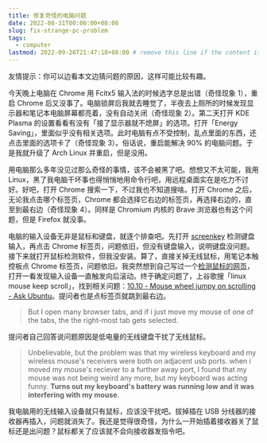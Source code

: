 ```yaml
---
title: 修复奇怪的电脑问题
date: 2022-08-31T00:00:00+08:00
slug: fix-strange-pc-problem
tags:
  - computer
lastmod: 2022-09-26T21:47:18+08:00 # remove this line if the content is actually changed
---
```


友情提示：你可以边看本文边猜问题的原因，这样可能比较有趣。

今天晚上电脑在 Chrome 用 Fcitx5 输入法的时候选字总是出错（奇怪现象 1），重启 Chrome 后又没事了。电脑锁屏后我就去睡觉了，半夜去上厕所的时候发现显示器和笔记本电脑屏幕都亮着，没有自动关闭（奇怪现象 2）。第二天打开 KDE Plasma 的设置看看有没有「接了显示器就不熄屏」的选项。打开「Energy Saving」，里面似乎没有相关选项。此时电脑有点不受控制，乱点里面的东西，还点击里面的选项卡了（奇怪现象 3）。俗话说，重启能解决 90% 的电脑问题。于是我就升级了 Arch Linux 并重启，但是没用。

用电脑那么多年没见过那么奇怪的事情，该不会被黑了吧。想想又不太可能，我用 Linux，黑了我电脑干坏事也得悄悄地用命令行吧，用远程桌面实在是吃力不讨好。好吧，打开 Chrome 搜索一下，不过我也不知道搜啥。打开 Chrome 之后，无论我点击哪个标签页，Chrome 都会选择它右边的标签页，再选择右边的，直至到最右边（奇怪现象 4）。同样是 Chromium 内核的 Brave 浏览器也有这个问题，但是 Firefox 就没事。

电脑的输入设备无非是鼠标和键盘，就逐个排查吧。先打开 [screenkey](https://www.thregr.org/~wavexx/software/screenkey/) 检测键盘输入，再点击 Chrome 标签页，问题依旧，但没有键盘输入，说明键盘没问题。接下来就打开鼠标检测软件，但我没安装。算了，直接关掉无线鼠标，用笔记本触控板点 Chrome 标签页，问题依旧。我突然想到自己写过一个[检测鼠标的网页](https://github.com/CyrusYip/mouse-detector)，打开一看发现输入设备一直触发向后滚动。终于确定问题了，上谷歌搜「linux mouse keep scroll」，找到相关问题：[10.10 - Mouse wheel jumpy on scrolling - Ask Ubuntu](https://askubuntu.com/questions/32280/mouse-wheel-jumpy-on-scrolling)。提问者也是点标签页就跳到最右边。

> But I open many browser tabs, and if i just move my mouse of one of the tabs, the the right-most tab gets selected.

提问者自己回答说问题原因是低电量的无线键盘干扰了无线鼠标。

> Unbelievable, but the problem was that my wireless keyboard and my wireless mouse's receivers were both on adjacent usb ports. when i moved my mouse's reciever to a further away port, I found that my mouse was not being weird any more, but my keyboard was acting funny. **Turns out my keyboard's battery was running low and it was interfering with my mouse**.

我电脑用的无线输入设备就只有鼠标，应该没干扰吧。拔掉插在 USB 分线器的接收器再插入，问题就消失了。我还是觉得很奇怪，为什么一开始插着接收器关了鼠标还是出问题？鼠标都关了应该就不会向接收器发指令吧。
